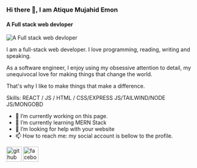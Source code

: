 ### Hi there 👋, I am  Atique Mujahid Emon
#### A Full stack web devloper
![A Full stack web devloper](https://scontent.fdac138-2.fna.fbcdn.net/v/t39.30808-1/420031516_2061831347489829_1684333138065794402_n.jpg?stp=dst-jpg_p160x160&_nc_cat=104&ccb=1-7&_nc_sid=5740b7&_nc_eui2=AeHko1xaAmsRNh4XYt8d4D8rKct-zRiiXSApy37NGKJdIHBGj9A96Z9l6Eb4Om6zGooLUEBwrR1uid1n6aESRdfV&_nc_ohc=tYzYvO4L_1sAX8G18K5&_nc_ht=scontent.fdac138-2.fna&oh=00_AfBpNMmYaEoq8b20ZKMXlODw25yhqRbrOINp5N54ophpsg&oe=65B2B6E9)

I am a full-stack web developer. I love programming, reading, writing and speaking.

As a software engineer, I enjoy using my obsessive attention to detail, my unequivocal love for making things that change the world.

That's why I like to make things that make a difference.

Skills: REACT / JS / HTML / CSS/EXPRESS JS/TAILWIND/NODE JS/MONGOBD

- 🔭 I’m currently working on this page. 
- 🌱 I’m currently learning  MERN Stack 
- 🤔 I’m looking for help with your website 
- 📫 How to reach me: my social account is bellow to the profile. 


[<img src='https://cdn.jsdelivr.net/npm/simple-icons@3.0.1/icons/github.svg' alt='github' height='40'>](https://github.com/https://github.com/atique-mujahid-emon)  [<img src='https://cdn.jsdelivr.net/npm/simple-icons@3.0.1/icons/facebook.svg' alt='facebook' height='40'>](https://www.facebook.com/https://www.facebook.com/emoxx64/)  

